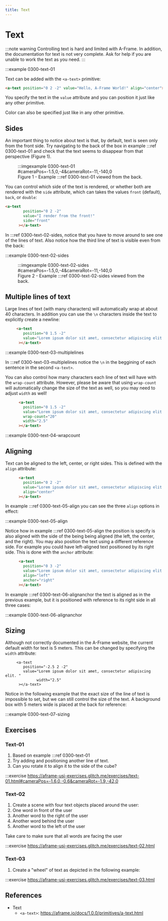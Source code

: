 ```yaml
---
title: Text
---
```



# Text

:::note warning
Controlling text is hard and limited with A-Frame. In addition, the documentation for text is not very complete. Ask for help if you are unable to work the text as you need.
:::

:::example 0300-text-01


Text can be added with the `<a-text>` primitive:

```html
<a-text position="0 2 -2" value="Hello, A-Frame World!" align="center"></a-text>
```

You specify the text in the `value` attribute and you can position it just like any other primitive.

Color can also be specified just like in any other primitive.

## Sides

An important thing to notice about text is that, by default, text is seen only from the front side. Try navigating to the back of the box in example :::ref 0300-text-01 and check that the text seems to disappear from that perspective (Figure 1).

<figure>
    :::imgexample 0300-text-01 #cameraPos=-1.5,0,-4&cameraRot=-11,-140,0
    <figcaption>Figure 1 - Example :::ref 0300-text-01 viewed from the back.</figcaption>
</figure>

You can control which side of the text is rendered, or whether both are rendered with the `side` attribute, which can takes the values 
`front` (default), `back`, or `double`:

```html
<a-text
        position="0 2 -2"
        value="I render from the front!"
        side="front"
      ></a-text>
```

In :::ref 0300-text-02-sides, notice that you have to move around to see one of the lines of text. Also notice how the third line of text is visible even from the back:

:::example 0300-text-02-sides

<figure>
    :::imgexample 0300-text-02-sides #cameraPos=-1.5,0,-4&cameraRot=-11,-140,0
    <figcaption>Figure 2 - Example :::ref 0300-text-02-sides  viewed from the back.</figcaption>
</figure>

## Multiple lines of text
Large lines of text (with many characters) will automatically wrap at about 40 characters. In addition you can use the `\n` characters inside the text to explicitly create a newline:

```html
     <a-text
        position="0 1.5 -2"
        value="Lorem ipsum dolor sit amet, consectetur adipiscing elit.\nNunc tempus arcu semper risus mollis, tempus ultrices sapien mattis.\nPhasellus vel ligula in turpis bibendum consectetur in id diam."
      ></a-text>
```

:::example 0300-text-03-multiplelines

In :::ref 0300-text-03-multiplelines notice the `\n` in the beggining of each sentence in the second `<a-text>`.

You can also control how many characters each line of text will have with the `wrap-count` attribute. However, please be aware that using `wrap-count` will automatically change the size of the text as well, so you may need to adjust `width` as well!

```html
      <a-text
        position="0 1.5 -2"
        value="Lorem ipsum dolor sit amet, consectetur adipiscing elit.Nunc tempus arcu semper risus mollis, tempus ultrices sapien mattis.Phasellus vel ligula in turpis bibendum consectetur in id diam."
        wrap-count="20"
        width="2.5"
      ></a-text>
```

:::example 0300-text-04-wrapcount


## Aligning
Text can be aligned to the left, center, or right sides. This is defined with the `align` attribute:
```html
      <a-text
        position="0 2 -2"
        value="Lorem ipsum dolor sit amet, consectetur adipiscing elit. Nunc tempus arcu semper risus mollis, tempus ultrices sapien mattis."
        align="center"
      ></a-text>
```

In example :::ref 0300-text-05-align you can see the three `align` options in effect:

:::example 0300-text-05-align


Notice how in example :::ref 0300-text-05-align the position is specify is also aligned with the side of the being being aligned (the left, the center, and the right). You may also position the text using a different reference side. For example you could have left-aligned text positioned by its right side. This is done with the `anchor` attribute:

```html
      <a-text
        position="0 3 -2"
        value="Lorem ipsum dolor sit amet, consectetur adipiscing elit. Nunc tempus arcu semper risus mollis, tempus ultrices sapien mattis."
        align="left"
        anchor="right"
      ></a-text>
```

In example :::ref 0300-text-06-alignanchor the text is aligned as in the previous example, but it is positioned with reference to its right side in all three cases:

:::example 0300-text-06-alignanchor

## Sizing
Although not correctly documented in the A-Frame website, the current default width for text is 5 meters. This can be changed by specifying the `width` attribute:

```hmtl
     <a-text
        position="-2.5 2 -2"
        value="Lorem ipsum dolor sit amet, consectetur adipiscing elit. "
              width="2.5"
      ></a-text>
```


Notice in the following example that the exact size of the line of text is impossible to set, but we can still control the size of the text. A background box with 5 meters wide is placed at the back for reference:

:::example 0300-text-07-sizing


## Exercises


### Text-01
1. Based on example :::ref 0300-text-01
  1. Try adding and positioning another line of text.
  2. Can you rotate it to align it to the side of the cube?
  
:::exercise https://aframe-usj-exercises.glitch.me/exercises/text-01.html#cameraPos=-1.6,0,-0.6&cameraRot=-1.9,-42,0
  
  
### Text-02
1. Create a scene with four text objects placed around the user:
  1. One word in front of the user
  2. Another word to the right of the user
  3. Another word behind the user
  4. Another word to the left of the user
  
Take care to make sure that all words are facing the user

:::exercise https://aframe-usj-exercises.glitch.me/exercises/text-02.html


### Text-03
1. Create a "wheel" of text as depicted in the following example:

:::exercise https://aframe-usj-exercises.glitch.me/exercises/text-03.html

## References

* Text
  * `<a-text>`: https://aframe.io/docs/1.0.0/primitives/a-text.html
